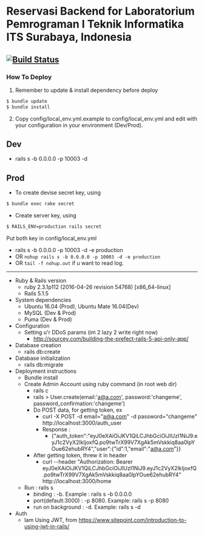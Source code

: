 Reservasi Backend for Laboratorium Pemrograman I Teknik Informatika ITS Surabaya, Indonesia
================
[![Build Status](https://travis-ci.org/lpif/Reservasi-Backend.svg?branch=master)](https://travis-ci.org/lpif/Reservasi-Backend)
--------
### How To Deploy
1. Remember to update & install dependency before deploy
```sh
$ bundle update
$ bundle install
```

2. Copy config/local_env.yml.example to config/local_env.yml and edit with your configuration in  your environment (Dev/Prod). 

## Dev
* rails s -b 0.0.0.0 -p 10003 -d

## Prod
* To create devise secret key, using
```sh
$ bundle exec rake secret 
```
* Create server key, using 
```sh
$ RAILS_ENV=production rails secret
```
Put both key in config/local_env.yml
* rails s -b 0.0.0.0 -p 10003 -d -e production
* OR `nohup rails s -b 0.0.0.0 -p 10003 -d -e production`
* OR `tail -f nohup.out` if u want to read log.
--------

* Ruby & Rails version
    - ruby 2.3.1p112 (2016-04-26 revision 54768) [x86_64-linux]
    - Rails 5.1.5
* System dependencies
  - Ubuntu 16.04 (Prod), Ubuntu Mate 16.04(Dev)
  - MySQL (Dev & Prod)
  - Puma (Dev & Prod)
* Configuration
  - Setting u'r DDoS params (im 2 lazy 2 write right now)
    - http://sourcey.com/building-the-prefect-rails-5-api-only-app/
* Database creation  
    - rails db:create
* Database initialization
    - rails db:migrate
* Deployment instructions
  - Bundle install
  - Create Admin Account using ruby command (in root web dir)
    - rails c
    - rails > User.create(email:'a@a.com', password:'changeme', password_confirmation:'changeme')
    - Do POST data, for getting token, ex
        - curl -X POST -d email="a@a.com" -d password="changeme" http://localhost:3000/auth_user
        - Response :
            - {"auth_token":"eyJ0eXAiOiJKV1QiLCJhbGciOiJIUzI1NiJ9.eyJ1c2VyX2lkIjoxfQ.po9twTrX99V7XgAk5mVskkiq8aa0lpYOue62ehubRY4","user":{"id":1,"email":"a@a.com"}}
    - After getting token, threw it in header
        - curl --header "Authorization: Bearer eyJ0eXAiOiJKV1QiLCJhbGciOiJIUzI1NiJ9.eyJ1c2VyX2lkIjoxfQ.po9twTrX99V7XgAk5mVskkiq8aa0lpYOue62ehubRY4" http://localhost:3000/home
  - Run : rails s
    - binding : -b. Example : rails s -b 0.0.0.0
    - port(default:3000) : -p 8080. Example: rails s -p 8080
    - run on background : -d. Example: rails s -d
* Auth
  - Iam Using JWT, from https://www.sitepoint.com/introduction-to-using-jwt-in-rails/
